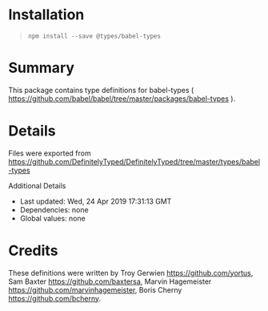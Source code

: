 # Installation
> `npm install --save @types/babel-types`

# Summary
This package contains type definitions for babel-types ( https://github.com/babel/babel/tree/master/packages/babel-types ).

# Details
Files were exported from https://github.com/DefinitelyTyped/DefinitelyTyped/tree/master/types/babel-types

Additional Details
 * Last updated: Wed, 24 Apr 2019 17:31:13 GMT
 * Dependencies: none
 * Global values: none

# Credits
These definitions were written by Troy Gerwien <https://github.com/yortus>, Sam Baxter <https://github.com/baxtersa>, Marvin Hagemeister <https://github.com/marvinhagemeister>, Boris Cherny <https://github.com/bcherny>.
